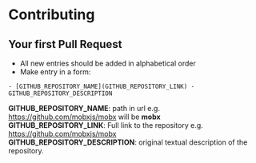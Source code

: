 # Contributing

## Your first Pull Request

- All new entries should be added in alphabetical order
- Make entry in a form:

`- [GITHUB_REPOSITORY_NAME](GITHUB_REPOSITORY_LINK) - GITHUB_REPOSITORY_DESCRIPTION`

**GITHUB_REPOSITORY_NAME**: path in url e.g. https://github.com/mobxjs/mobx will be **mobx**  
**GITHUB_REPOSITORY_LINK**: Full link to the repository e.g. https://github.com/mobxjs/mobx  
**GITHUB_REPOSITORY_DESCRIPTION**: original textual description of the repository.
